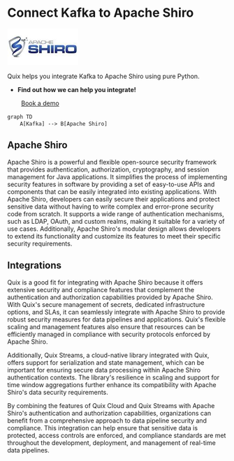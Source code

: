 # Connect Kafka to Apache Shiro

![](./images/logo_1.jpg)

Quix helps you integrate Kafka to Apache Shiro using pure Python.

<div class="grid cards blog-grid-card" markdown>

- __Find out how we can help you integrate!__

    <a class="md-button md-button--primary" href="https://share.hsforms.com/1iW0TmZzKQMChk0lxd_tGiw4yjw2?__hstc=175542013.2303933fbd746c0ac86d9ccbe9bc9100.1728383268831.1729603416735.1729620918855.31&__hssc=175542013.1.1729620918855&__hsfp=2132701734" target="_blank" style="margin:.5rem;">Book a demo</a>

</div>

```mermaid
graph TD
    A[Kafka] --> B[Apache Shiro]
```

## Apache Shiro

Apache Shiro is a powerful and flexible open-source security framework that provides authentication, authorization, cryptography, and session management for Java applications. It simplifies the process of implementing security features in software by providing a set of easy-to-use APIs and components that can be easily integrated into existing applications. With Apache Shiro, developers can easily secure their applications and protect sensitive data without having to write complex and error-prone security code from scratch. It supports a wide range of authentication mechanisms, such as LDAP, OAuth, and custom realms, making it suitable for a variety of use cases. Additionally, Apache Shiro's modular design allows developers to extend its functionality and customize its features to meet their specific security requirements.

## Integrations

Quix is a good fit for integrating with Apache Shiro because it offers extensive security and compliance features that complement the authentication and authorization capabilities provided by Apache Shiro. With Quix's secure management of secrets, dedicated infrastructure options, and SLAs, it can seamlessly integrate with Apache Shiro to provide robust security measures for data pipelines and applications. Quix's flexible scaling and management features also ensure that resources can be efficiently managed in compliance with security protocols enforced by Apache Shiro.

Additionally, Quix Streams, a cloud-native library integrated with Quix, offers support for serialization and state management, which can be important for ensuring secure data processing within Apache Shiro authentication contexts. The library's resilience in scaling and support for time window aggregations further enhance its compatibility with Apache Shiro's data security requirements.

By combining the features of Quix Cloud and Quix Streams with Apache Shiro's authentication and authorization capabilities, organizations can benefit from a comprehensive approach to data pipeline security and compliance. This integration can help ensure that sensitive data is protected, access controls are enforced, and compliance standards are met throughout the development, deployment, and management of real-time data pipelines.


